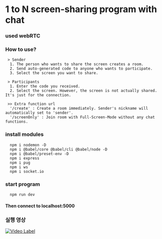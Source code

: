 # 1 to N screen-sharing program with chat

### used webRTC


### How to use?
```
 > Sender
  1. The person who wants to share the screen creates a room.
  2. Send auto-generated code to anyone who wants to participate.
  3. Select the screen you want to share.
  
 > Participants
  1. Enter the code you received.
  2. Select the screen. However, the screen is not actually shared. It's just for the connection.
 
 >> Extra function url
  '/create' : Create a room immediately. Sender's nickname will automatically set to 'sender'.
  '/screenOnly' : Join room with Full-Screen-Mode without any chat functions.
```

### install modules
```
  npm i nodemon -D
  npm i @babel/core @babel/cli @babel/node -D
  npm i @babel/preset-env -D
  npm i express
  npm i pug
  npm i ws
  npm i socket.io

```

### start program
```
  npm run dev
```

#### Then connect to localhost:5000




### 실행 영상


[![Video Label](http://img.youtube.com/vi/Jf6XRQ-HDEQ/0.jpg)](https://youtu.be/Jf6XRQ-HDEQ)


